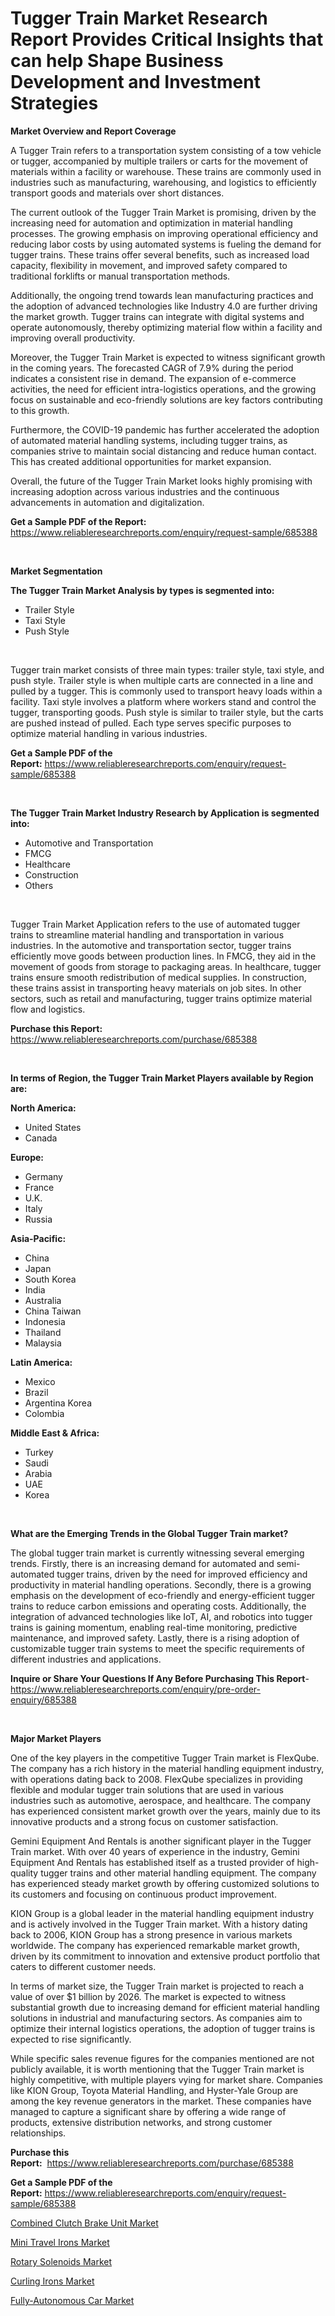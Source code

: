 <p><h1>Tugger Train Market Research Report Provides Critical Insights that can help Shape Business Development and Investment Strategies</h1></p><p><strong>Market Overview and Report Coverage</strong></p>
<p><p>A Tugger Train refers to a transportation system consisting of a tow vehicle or tugger, accompanied by multiple trailers or carts for the movement of materials within a facility or warehouse. These trains are commonly used in industries such as manufacturing, warehousing, and logistics to efficiently transport goods and materials over short distances.</p><p>The current outlook of the Tugger Train Market is promising, driven by the increasing need for automation and optimization in material handling processes. The growing emphasis on improving operational efficiency and reducing labor costs by using automated systems is fueling the demand for tugger trains. These trains offer several benefits, such as increased load capacity, flexibility in movement, and improved safety compared to traditional forklifts or manual transportation methods.</p><p>Additionally, the ongoing trend towards lean manufacturing practices and the adoption of advanced technologies like Industry 4.0 are further driving the market growth. Tugger trains can integrate with digital systems and operate autonomously, thereby optimizing material flow within a facility and improving overall productivity.</p><p>Moreover, the Tugger Train Market is expected to witness significant growth in the coming years. The forecasted CAGR of 7.9% during the period indicates a consistent rise in demand. The expansion of e-commerce activities, the need for efficient intra-logistics operations, and the growing focus on sustainable and eco-friendly solutions are key factors contributing to this growth.</p><p>Furthermore, the COVID-19 pandemic has further accelerated the adoption of automated material handling systems, including tugger trains, as companies strive to maintain social distancing and reduce human contact. This has created additional opportunities for market expansion.</p><p>Overall, the future of the Tugger Train Market looks highly promising with increasing adoption across various industries and the continuous advancements in automation and digitalization.</p></p>
<p><strong>Get a Sample PDF of the Report:</strong> <a href="https://www.reliableresearchreports.com/enquiry/request-sample/685388">https://www.reliableresearchreports.com/enquiry/request-sample/685388</a></p>
<p>&nbsp;</p>
<p><strong>Market Segmentation</strong></p>
<p><strong>The Tugger Train Market Analysis by types is segmented into:</strong></p>
<p><ul><li>Trailer Style</li><li>Taxi Style</li><li>Push Style</li></ul></p>
<p>&nbsp;</p>
<p><p>Tugger train market consists of three main types: trailer style, taxi style, and push style. Trailer style is when multiple carts are connected in a line and pulled by a tugger. This is commonly used to transport heavy loads within a facility. Taxi style involves a platform where workers stand and control the tugger, transporting goods. Push style is similar to trailer style, but the carts are pushed instead of pulled. Each type serves specific purposes to optimize material handling in various industries.</p></p>
<p><strong>Get a Sample PDF of the Report:</strong>&nbsp;<a href="https://www.reliableresearchreports.com/enquiry/request-sample/685388">https://www.reliableresearchreports.com/enquiry/request-sample/685388</a></p>
<p>&nbsp;</p>
<p><strong>The Tugger Train Market Industry Research by Application is segmented into:</strong></p>
<p><ul><li>Automotive and Transportation</li><li>FMCG</li><li>Healthcare</li><li>Construction</li><li>Others</li></ul></p>
<p>&nbsp;</p>
<p><p>Tugger Train Market Application refers to the use of automated tugger trains to streamline material handling and transportation in various industries. In the automotive and transportation sector, tugger trains efficiently move goods between production lines. In FMCG, they aid in the movement of goods from storage to packaging areas. In healthcare, tugger trains ensure smooth redistribution of medical supplies. In construction, these trains assist in transporting heavy materials on job sites. In other sectors, such as retail and manufacturing, tugger trains optimize material flow and logistics.</p></p>
<p><strong>Purchase this Report:</strong>&nbsp; <a href="https://www.reliableresearchreports.com/purchase/685388">https://www.reliableresearchreports.com/purchase/685388</a></p>
<p>&nbsp;</p>
<p><strong>In terms of Region, the Tugger Train Market Players available by Region are:</strong></p>
<p>
    <p> <strong> North America: </strong>
        <ul>
            <li>United States</li>
            <li>Canada</li>
        </ul>
        </p> 
    <p> <strong> Europe: </strong>
        <ul>
            <li>Germany</li>
            <li>France</li>
            <li>U.K.</li>
            <li>Italy</li>
            <li>Russia</li>
        </ul>
        </p> 
    <p> <strong> Asia-Pacific: </strong>
        <ul>
            <li>China</li>
            <li>Japan</li>
            <li>South Korea</li>
            <li>India</li>
            <li>Australia</li>
            <li>China Taiwan</li>
            <li>Indonesia</li>
            <li>Thailand</li>
            <li>Malaysia</li>
        </ul>
        </p> 
    <p> <strong> Latin America: </strong>
        <ul>
            <li>Mexico</li>
            <li>Brazil</li>
            <li>Argentina Korea</li>
            <li>Colombia</li>
        </ul>
        </p> 
    <p> <strong> Middle East & Africa: </strong>
        <ul>
            <li>Turkey</li>
            <li>Saudi</li>
            <li>Arabia</li>
            <li>UAE</li>
            <li>Korea</li>
        </ul>
    </p>
    </p>
<p>&nbsp;</p>
<p><strong>What are the Emerging Trends in the Global Tugger Train market?</strong></p>
<p><p>The global tugger train market is currently witnessing several emerging trends. Firstly, there is an increasing demand for automated and semi-automated tugger trains, driven by the need for improved efficiency and productivity in material handling operations. Secondly, there is a growing emphasis on the development of eco-friendly and energy-efficient tugger trains to reduce carbon emissions and operating costs. Additionally, the integration of advanced technologies like IoT, AI, and robotics into tugger trains is gaining momentum, enabling real-time monitoring, predictive maintenance, and improved safety. Lastly, there is a rising adoption of customizable tugger train systems to meet the specific requirements of different industries and applications.</p></p>
<p><strong>Inquire or Share Your Questions If Any Before Purchasing This Report</strong>- <a href="https://www.reliableresearchreports.com/enquiry/pre-order-enquiry/685388">https://www.reliableresearchreports.com/enquiry/pre-order-enquiry/685388</a></p>
<p>&nbsp;</p>
<p><strong>Major Market Players</strong></p>
<p><p>One of the key players in the competitive Tugger Train market is FlexQube. The company has a rich history in the material handling equipment industry, with operations dating back to 2008. FlexQube specializes in providing flexible and modular tugger train solutions that are used in various industries such as automotive, aerospace, and healthcare. The company has experienced consistent market growth over the years, mainly due to its innovative products and a strong focus on customer satisfaction.</p><p>Gemini Equipment And Rentals is another significant player in the Tugger Train market. With over 40 years of experience in the industry, Gemini Equipment And Rentals has established itself as a trusted provider of high-quality tugger trains and other material handling equipment. The company has experienced steady market growth by offering customized solutions to its customers and focusing on continuous product improvement.</p><p>KION Group is a global leader in the material handling equipment industry and is actively involved in the Tugger Train market. With a history dating back to 2006, KION Group has a strong presence in various markets worldwide. The company has experienced remarkable market growth, driven by its commitment to innovation and extensive product portfolio that caters to different customer needs.</p><p>In terms of market size, the Tugger Train market is projected to reach a value of over $1 billion by 2026. The market is expected to witness substantial growth due to increasing demand for efficient material handling solutions in industrial and manufacturing sectors. As companies aim to optimize their internal logistics operations, the adoption of tugger trains is expected to rise significantly.</p><p>While specific sales revenue figures for the companies mentioned are not publicly available, it is worth mentioning that the Tugger Train market is highly competitive, with multiple players vying for market share. Companies like KION Group, Toyota Material Handling, and Hyster-Yale Group are among the key revenue generators in the market. These companies have managed to capture a significant share by offering a wide range of products, extensive distribution networks, and strong customer relationships.</p></p>
<p><strong>Purchase this Report:</strong>&nbsp;&nbsp;<a href="https://www.reliableresearchreports.com/purchase/685388">https://www.reliableresearchreports.com/purchase/685388</a></p>
<p></p>
<p><strong>Get a Sample PDF of the Report:</strong>&nbsp;<a href="https://www.reliableresearchreports.com/enquiry/request-sample/685388">https://www.reliableresearchreports.com/enquiry/request-sample/685388</a></p>
<p><p><a href="https://github.com/gulaimolin/Market-Research-Report-List-1/blob/main/combined-clutch-brake-unit-market.md">Combined Clutch Brake Unit Market</a></p><p><a href="https://medium.com/@rajuchacharp23/mini-travel-irons-market-trends-and-market-analysis-forecasted-for-period-2023-2030-afb838323c9c">Mini Travel Irons Market</a></p><p><a href="https://github.com/gdfhhhj/Market-Research-Report-List-1/blob/main/rotary-solenoids-market.md">Rotary Solenoids Market</a></p><p><a href="https://medium.com/@mahimohanrp23/curling-irons-market-comprehensive-assessment-by-type-application-and-geography-8f7298eee87d">Curling Irons Market</a></p><p><a href="https://www.linkedin.com/pulse/decoding-fully-autonomous-car-market-deep-dive-latest-trends-mskhe/">Fully-Autonomous Car Market</a></p></p>